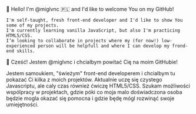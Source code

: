 👋 Hello! I'm @miglvnc :poland: and I'd like to welcome You on my GitHub!

    I'm self-taught, fresh front-end developer and I'd like to show You some of my projects.
    I'm currently learning vanilla JavaScript, but also I'm practicing HTML5/CSS.
    I’m looking to collaborate in projects where my (for now!) low-experienced person will be helpfull and where I can develop my frond-end skills.
    
👋 Cześć! Jestem @miglvnc i chcialbym powitać Cię na moim GitHubie!

   Jestem samoukiem, "świeżym" front-end developerem i chcialbym tu pokazać Ci kilka z moich projektów.
   Aktualnie uczę się czystego Javascriptu, ale caly czas również ćwiczę HTML5/CSS.
   Szukam możliwości wspólpracy w projektach, gdzie póki co moja malo doświadczona osoba będzie mogla okazać się pomocna i gdzie będę mógl rozwinąć swoje umiejętności.
   
<!---
miglvnc/miglvnc is a ✨ special ✨ repository because its `README.md` (this file) appears on your GitHub profile.
You can click the Preview link to take a look at your changes.
--->
